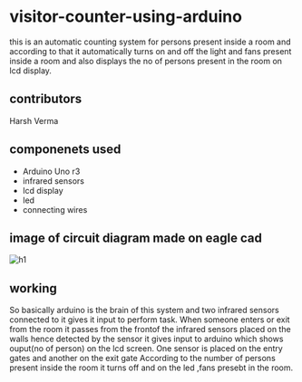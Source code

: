 # visitor-counter-using-arduino
this is an automatic counting system for persons present inside a room and according to that it automatically turns on and off the light and fans present inside a room and also displays the no of persons present in the room on lcd display.
## contributors
Harsh Verma
## componenets used
* Arduino Uno r3
* infrared sensors
* lcd display
* led
* connecting wires
## image of circuit diagram made on eagle cad
![h1](https://user-images.githubusercontent.com/54108949/68573683-39cfac80-048e-11ea-9fab-d4a493ffdf5c.PNG)
## working
So basically arduino is the brain of this system and two infrared sensors connected to it gives it input to perform task.
When someone enters or exit from the room it passes from the frontof the infrared sensors placed on the walls hence detected by the sensor it gives input to arduino which shows ouput(no of person) on the lcd screen.
One sensor is placed on the entry gates and another on the exit gate
According to the number of persons present inside the room it turns off and on the led ,fans presebt in the room.
